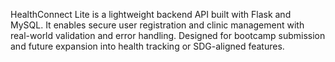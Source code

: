 HealthConnect Lite is a lightweight backend API built with Flask and MySQL. It enables secure user registration and clinic management with real-world validation and error handling. Designed for bootcamp submission and future expansion into health tracking or SDG-aligned features.
